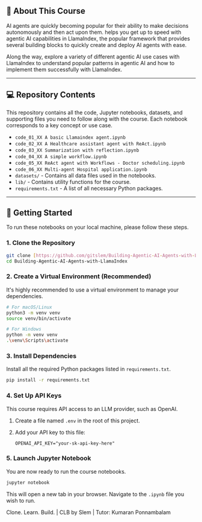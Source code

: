 
## 📖 About This Course

AI agents are quickly becoming popular for their ability to make decisions autonomously and then act upon them. helps you get up to speed with agentic AI capabilities in LlamaIndex, the popular framework that provides several building blocks to quickly create and deploy AI agents with ease.

Along the way, explore a variety of different agentic AI use cases with LlamaIndex to understand popular patterns in agentic AI and how to implement them successfully with LlamaIndex.

---

## 💻 Repository Contents

This repository contains all the code, Jupyter notebooks, datasets, and supporting files you need to follow along with the course. Each notebook corresponds to a key concept or use case.

* `code_01_XX A basic Llamaindex agent.ipynb`
* `code_02_XX A Healthcare assistant agent with ReAct.ipynb`
* `code_03_XX Summarization with reflection.ipynb`
* `code_04_XX A simple workflow.ipynb`
* `code_05_XX ReAct agent with Workflows - Doctor scheduling.ipynb`
* `code_06_XX Multi-agent Hospital application.ipynb`
* `datasets/` - Contains all data files used in the notebooks.
* `lib/` - Contains utility functions for the course.
* `requirements.txt` - A list of all necessary Python packages.

---

## 🚀 Getting Started

To run these notebooks on your local machine, please follow these steps.

### 1. Clone the Repository
```bash
git clone [https://github.com/gitslem/Building-Agentic-AI-Agents-with-LlamaIndex.git](https://github.com/gitslem/Building-Agentic-AI-Agents-with-LlamaIndex.git)
cd Building-Agentic-AI-Agents-with-LlamaIndex
````

### 2\. Create a Virtual Environment (Recommended)

It's highly recommended to use a virtual environment to manage your dependencies.

```bash
# For macOS/Linux
python3 -m venv venv
source venv/bin/activate

# For Windows
python -m venv venv
.\venv\Scripts\activate
```

### 3\. Install Dependencies

Install all the required Python packages listed in `requirements.txt`.

```bash
pip install -r requirements.txt
```

### 4\. Set Up API Keys

This course requires API access to an LLM provider, such as OpenAI.

1.  Create a file named `.env` in the root of this project.

2.  Add your API key to this file:

    ```
    OPENAI_API_KEY="your-sk-api-key-here"
    ```

### 5\. Launch Jupyter Notebook

You are now ready to run the course notebooks.

```bash
jupyter notebook
```

This will open a new tab in your browser. Navigate to the `.ipynb` file you wish to run.

Clone. Learn. Build. |
CLB by Slem | 
Tutor: Kumaran Ponnambalam

<!-- end list -->

